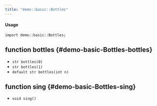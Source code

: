 ```yaml
---
title: "demo::basic::Bottles"
---
```


#### Usage

`import demo::basic::Bottles;`


## function bottles {#demo-basic-Bottles-bottles}

* ``str bottles(0)``
* ``str bottles(1)``
* ``default str bottles(int n)``

## function sing {#demo-basic-Bottles-sing}

* ``void sing()``

